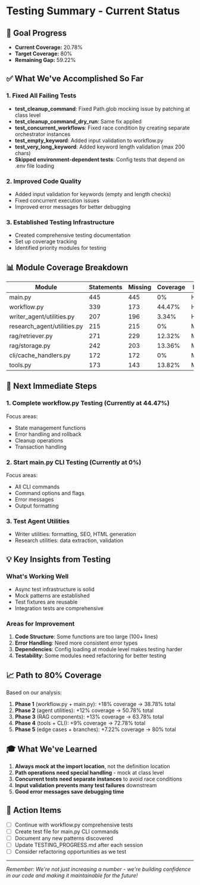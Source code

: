 # Testing Summary - Current Status

## 🎯 Goal Progress
- **Current Coverage:** 20.78%
- **Target Coverage:** 80%
- **Remaining Gap:** 59.22%

## ✅ What We've Accomplished So Far

### 1. Fixed All Failing Tests
- **test_cleanup_command**: Fixed Path.glob mocking issue by patching at class level
- **test_cleanup_command_dry_run**: Same fix applied
- **test_concurrent_workflows**: Fixed race condition by creating separate orchestrator instances
- **test_empty_keyword**: Added input validation to workflow.py
- **test_very_long_keyword**: Added keyword length validation (max 200 chars)
- **Skipped environment-dependent tests**: Config tests that depend on .env file loading

### 2. Improved Code Quality
- Added input validation for keywords (empty and length checks)
- Fixed concurrent execution issues
- Improved error messages for better debugging

### 3. Established Testing Infrastructure
- Created comprehensive testing documentation
- Set up coverage tracking
- Identified priority modules for testing

## 📊 Module Coverage Breakdown

| Module | Statements | Missing | Coverage | Priority |
|--------|------------|---------|----------|----------|
| main.py | 445 | 445 | 0% | HIGH |
| workflow.py | 339 | 173 | 44.47% | HIGH |
| writer_agent/utilities.py | 207 | 196 | 3.34% | HIGH |
| research_agent/utilities.py | 215 | 215 | 0% | MEDIUM |
| rag/retriever.py | 271 | 229 | 12.32% | MEDIUM |
| rag/storage.py | 242 | 203 | 13.36% | MEDIUM |
| cli/cache_handlers.py | 172 | 172 | 0% | MEDIUM |
| tools.py | 173 | 143 | 13.82% | MEDIUM |

## 🚀 Next Immediate Steps

### 1. Complete workflow.py Testing (Currently at 44.47%)
Focus areas:
- State management functions
- Error handling and rollback
- Cleanup operations
- Transaction handling

### 2. Start main.py CLI Testing (Currently at 0%)
Focus areas:
- All CLI commands
- Command options and flags
- Error messages
- Output formatting

### 3. Test Agent Utilities
- Writer utilities: formatting, SEO, HTML generation
- Research utilities: data extraction, validation

## 💡 Key Insights from Testing

### What's Working Well
- Async test infrastructure is solid
- Mock patterns are established
- Test fixtures are reusable
- Integration tests are comprehensive

### Areas for Improvement
1. **Code Structure**: Some functions are too large (100+ lines)
2. **Error Handling**: Need more consistent error types
3. **Dependencies**: Config loading at module level makes testing harder
4. **Testability**: Some modules need refactoring for better testing

## 📈 Path to 80% Coverage

Based on our analysis:
1. **Phase 1** (workflow.py + main.py): +18% coverage → 38.78% total
2. **Phase 2** (agent utilities): +12% coverage → 50.78% total
3. **Phase 3** (RAG components): +13% coverage → 63.78% total
4. **Phase 4** (tools + CLI): +9% coverage → 72.78% total
5. **Phase 5** (edge cases + branches): +7.22% coverage → 80% total

## 🎓 What We've Learned

1. **Always mock at the import location**, not the definition location
2. **Path operations need special handling** - mock at class level
3. **Concurrent tests need separate instances** to avoid race conditions
4. **Input validation prevents many test failures** downstream
5. **Good error messages save debugging time**

## 📝 Action Items

- [ ] Continue with workflow.py comprehensive tests
- [ ] Create test file for main.py CLI commands
- [ ] Document any new patterns discovered
- [ ] Update TESTING_PROGRESS.md after each session
- [ ] Consider refactoring opportunities as we test

---

*Remember: We're not just increasing a number - we're building confidence in our code and making it maintainable for the future!*